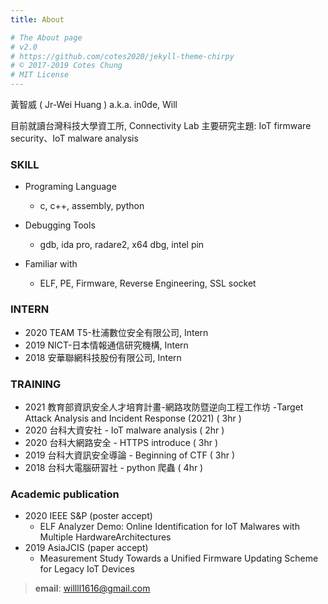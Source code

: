 ```yaml
---
title: About

# The About page
# v2.0
# https://github.com/cotes2020/jekyll-theme-chirpy
# © 2017-2019 Cotes Chung
# MIT License
---
```


黃智威 ( Jr-Wei Huang ) a.k.a. in0de, Will

目前就讀台灣科技大學資工所, Connectivity Lab
主要研究主題: IoT firmware security、IoT malware analysis

### SKILL
- Programing Language
    - c, c++, assembly, python

- Debugging Tools
    - gdb, ida pro, radare2, x64 dbg, intel pin

- Familiar with
    - ELF, PE, Firmware, Reverse Engineering,
SSL socket

### INTERN
- 2020 TEAM T5-杜浦數位安全有限公司, Intern
- 2019 NICT-日本情報通信研究機構, Intern
- 2018 安華聯網科技股份有限公司, Intern

### TRAINING
- 2021 教育部資訊安全人才培育計畫-網路攻防暨逆向工程工作坊 -Target Attack Analysis and Incident Response (2021) ( 3hr )
- 2020 台科大資安社 - IoT malware analysis ( 2hr )
- 2020 台科大網路安全 - HTTPS introduce ( 3hr )
- 2019 台科大資訊安全導論 - Beginning of CTF ( 3hr )
- 2018 台科大電腦研習社 - python 爬蟲 ( 4hr )

### Academic publication
- 2020 IEEE S&P (poster accept)
    - ELF Analyzer Demo: Online Identification for IoT Malwares with Multiple HardwareArchitectures
- 2019 AsiaJCIS (paper accept)
    - Measurement Study Towards a Unified Firmware Updating Scheme for Legacy IoT Devices 

> **email**: willll1616@gmail.com
